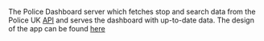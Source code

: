 The Police Dashboard server which fetches stop and search data from the Police UK [API](https://data.police.uk) and serves the dashboard with up-to-date data. The design of the app can be found [here](https://miro.com/app/board/uXjVOsZDumQ=/)
